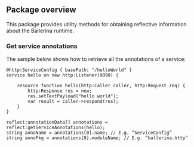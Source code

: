 ## Package overview

This package provides utility methods for obtaining reflective information about the Ballerina runtime.

### Get service annotations

The sample below shows how to retrieve all the annotations of a service:

```ballerina
@http:ServiceConfig { basePath: "/helloWorld" }
service hello on new http:Listener(9090) {

    resource function hello(http:Caller caller, http:Request req) {
        http:Response res = new;
        res.setTextPayload("hello world");
        var result = caller->respond(res);
    }
}

reflect:annotationData[] annotations = reflect:getServiceAnnotations(hello); 
string annoName = annotations[0].name; // E.g. “ServiceConfig”
string annoPkg = annotations[0].moduleName; // E.g. “ballerina.http”

```
